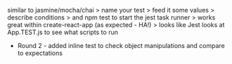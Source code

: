 similar to jasmine/mocha/chai > name your test > feed it some values > describe conditions > and npm test to start the jest task runner > works great within create-react-app (as expected - HA!) > looks like Jest looks at App.TEST.js to see what scripts to run

* Round 2 - added inline test to check object manipulations and compare to expectations